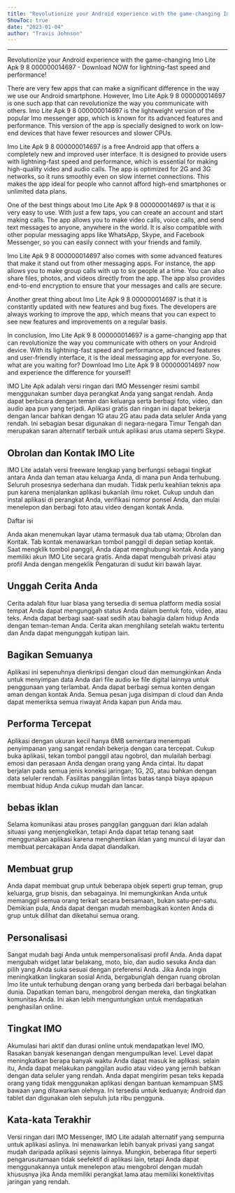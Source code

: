 ```yaml
---
title: "Revolutionize your Android experience with the game-changing Imo Lite Apk 9 8 000000014697 - Download NOW for lightning-fast speed and performance!"
ShowToc: true 
date: "2023-01-04"
author: "Travis Johnson"
---
```

*****
Revolutionize your Android experience with the game-changing Imo Lite Apk 9 8 000000014697 - Download NOW for lightning-fast speed and performance!

There are very few apps that can make a significant difference in the way we use our Android smartphone. However, Imo Lite Apk 9 8 000000014697 is one such app that can revolutionize the way you communicate with others. Imo Lite Apk 9 8 000000014697 is the lightweight version of the popular Imo messenger app, which is known for its advanced features and performance. This version of the app is specially designed to work on low-end devices that have fewer resources and slower CPUs.

Imo Lite Apk 9 8 000000014697 is a free Android app that offers a completely new and improved user interface. It is designed to provide users with lightning-fast speed and performance, which is essential for making high-quality video and audio calls. The app is optimized for 2G and 3G networks, so it runs smoothly even on slow internet connections. This makes the app ideal for people who cannot afford high-end smartphones or unlimited data plans.

One of the best things about Imo Lite Apk 9 8 000000014697 is that it is very easy to use. With just a few taps, you can create an account and start making calls. The app allows you to make video calls, voice calls, and send text messages to anyone, anywhere in the world. It is also compatible with other popular messaging apps like WhatsApp, Skype, and Facebook Messenger, so you can easily connect with your friends and family.

Imo Lite Apk 9 8 000000014697 also comes with some advanced features that make it stand out from other messaging apps. For instance, the app allows you to make group calls with up to six people at a time. You can also share files, photos, and videos directly from the app. The app also provides end-to-end encryption to ensure that your messages and calls are secure.

Another great thing about Imo Lite Apk 9 8 000000014697 is that it is constantly updated with new features and bug fixes. The developers are always working to improve the app, which means that you can expect to see new features and improvements on a regular basis.

In conclusion, Imo Lite Apk 9 8 000000014697 is a game-changing app that can revolutionize the way you communicate with others on your Android device. With its lightning-fast speed and performance, advanced features and user-friendly interface, it is the ideal messaging app for everyone. So, what are you waiting for? Download Imo Lite Apk 9 8 000000014697 now and experience the difference for yourself!


IMO Lite Apk adalah versi ringan dari IMO Messenger resmi sambil menggunakan sumber daya perangkat Anda yang sangat rendah. Anda dapat berbicara dengan teman dan keluarga serta berbagi foto, video, dan audio apa pun yang terjadi. Aplikasi gratis dan ringan ini dapat bekerja dengan lancar bahkan dengan 1G atau 2G atau pada data seluler Anda yang rendah. Ini sebagian besar digunakan di negara-negara Timur Tengah dan merupakan saran alternatif terbaik untuk aplikasi arus utama seperti Skype.
 
## Obrolan dan Kontak IMO Lite
 
IMO Lite adalah versi freeware lengkap yang berfungsi sebagai tingkat antara Anda dan teman atau keluarga Anda, di mana pun Anda terhubung. Seluruh prosesnya sederhana dan mudah. Tidak perlu keahlian teknis apa pun karena menjalankan aplikasi bukanlah ilmu roket. Cukup unduh dan instal aplikasi di perangkat Anda, verifikasi nomor ponsel Anda, dan mulai menelepon dan berbagi foto atau video dengan kontak Anda.
 
Daftar isi
 
Anda akan menemukan layar utama termasuk dua tab utama; Obrolan dan Kontak. Tab kontak menawarkan tombol panggil di depan setiap kontak. Saat mengklik tombol panggil, Anda dapat menghubungi kontak Anda yang memiliki akun IMO Lite secara gratis. Anda dapat mengubah privasi atau profil Anda dengan mengeklik Pengaturan di sudut kiri bawah layar.
 
## Unggah Cerita Anda
 
Cerita adalah fitur luar biasa yang tersedia di semua platform media sosial tempat Anda dapat mengunggah status Anda dalam bentuk foto, video, atau teks. Anda dapat berbagi saat-saat sedih atau bahagia dalam hidup Anda dengan teman-teman Anda. Cerita akan menghilang setelah waktu tertentu dan Anda dapat mengunggah kutipan lain.
 
## Bagikan Semuanya
 
Aplikasi ini sepenuhnya dienkripsi dengan cloud dan memungkinkan Anda untuk menyimpan data Anda dari file audio ke file digital lainnya untuk penggunaan yang terlambat. Anda dapat berbagi semua konten dengan aman dengan kontak Anda. Semua pesan juga disimpan di cloud dan Anda dapat memeriksa semua riwayat Anda kapan pun Anda mau.
 
## Performa Tercepat
 
Aplikasi dengan ukuran kecil hanya 6MB sementara menempati penyimpanan yang sangat rendah bekerja dengan cara tercepat. Cukup buka aplikasi, tekan tombol panggil atau ngobrol, dan mulailah berbagi emosi dan perasaan Anda dengan orang yang Anda cintai. Itu dapat berjalan pada semua jenis koneksi jaringan; 1G, 2G, atau bahkan dengan data seluler rendah. Fasilitas panggilan lintas batas tanpa biaya apapun membuat hidup Anda cukup mudah dan lancar.
 
## bebas iklan
 
Selama komunikasi atau proses panggilan gangguan dari iklan adalah situasi yang menjengkelkan, tetapi Anda dapat tetap tenang saat menggunakan aplikasi karena menghentikan iklan yang muncul di layar dan membuat percakapan Anda dapat diandalkan.
 
## Membuat grup
 
Anda dapat membuat grup untuk beberapa objek seperti grup teman, grup keluarga, grup bisnis, dan sebagainya. Ini memungkinkan Anda untuk memanggil semua orang terkait secara bersamaan, bukan satu-per-satu. Demikian pula, Anda dapat dengan mudah membagikan konten Anda di grup untuk dilihat dan diketahui semua orang.
 
## Personalisasi
 
Sangat mudah bagi Anda untuk mempersonalisasi profil Anda. Anda dapat mengubah widget latar belakang, moto, bio, dan audio sesuka Anda dan pilih yang Anda suka sesuai dengan preferensi Anda. Jika Anda ingin meningkatkan lingkaran sosial Anda, bergabunglah dengan ruang obrolan Imo lite untuk terhubung dengan orang yang berbeda dari berbagai belahan dunia. Dapatkan teman baru, mengobrol dengan mereka, dan tingkatkan komunitas Anda. Ini akan lebih menguntungkan untuk mendapatkan penghasilan online.
 
## Tingkat IMO
 
Akumulasi hari aktif dan durasi online untuk mendapatkan level IMO. Rasakan banyak kesenangan dengan mengumpulkan level. Level dapat meningkatkan berapa banyak waktu Anda dapat masuk ke aplikasi. selain itu, Anda dapat melakukan panggilan audio atau video yang jernih bahkan dengan data seluler yang rendah. Anda dapat mengirim pesan teks kepada orang yang tidak menggunakan aplikasi dengan bantuan kemampuan SMS bawaan yang ditawarkan olehnya. Ini tersedia untuk keduanya; Android dan tablet dan digunakan oleh sepuluh juta ribu pengguna.
 
## Kata-kata Terakhir
 
Versi ringan dari IMO Messenger, IMO Lite adalah alternatif yang sempurna untuk aplikasi aslinya. Ini menawarkan lebih banyak privasi yang sangat mudah daripada aplikasi sejenis lainnya. Mungkin, beberapa fitur seperti pengarusutamaan tidak seefektif di aplikasi lain, tetapi Anda dapat menggunakannya untuk menelepon atau mengobrol dengan mudah khususnya jika Anda memiliki perangkat lama atau memiliki konektivitas jaringan yang rendah.




